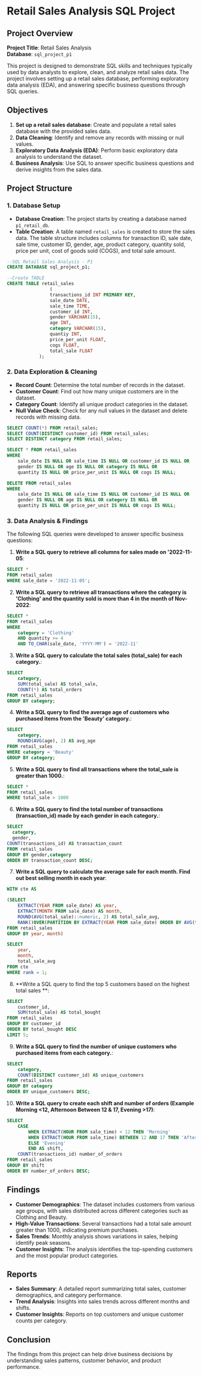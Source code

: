 # Retail Sales Analysis SQL Project

## Project Overview

**Project Title**: Retail Sales Analysis  
**Database**: `sql_project_p1`

This project is designed to demonstrate SQL skills and techniques typically used by data analysts to explore, clean, and analyze retail sales data. The project involves setting up a retail sales database, performing exploratory data analysis (EDA), and answering specific business questions through SQL queries.

## Objectives

1. **Set up a retail sales database**: Create and populate a retail sales database with the provided sales data.
2. **Data Cleaning**: Identify and remove any records with missing or null values.
3. **Exploratory Data Analysis (EDA)**: Perform basic exploratory data analysis to understand the dataset.
4. **Business Analysis**: Use SQL to answer specific business questions and derive insights from the sales data.

## Project Structure

### 1. Database Setup

- **Database Creation**: The project starts by creating a database named `p1_retail_db`.
- **Table Creation**: A table named `retail_sales` is created to store the sales data. The table structure includes columns for transaction ID, sale date, sale time, customer ID, gender, age, product category, quantity sold, price per unit, cost of goods sold (COGS), and total sale amount.

```sql
--SQL Retail Sales Analysis - P1
CREATE DATABASE sql_project_p1;

--Create TABLE
CREATE TABLE retail_sales 
				(
				transactions_id INT PRIMARY KEY,
				sale_date DATE,
				sale_time TIME,
				customer_id INT,
				gender VARCHAR(15),
				age INT,
				category VARCHAR(15),
				quantiy INT,
				price_per_unit FLOAT,
				cogs FLOAT,
				total_sale FLOAT
			);
```

### 2. Data Exploration & Cleaning

- **Record Count**: Determine the total number of records in the dataset.
- **Customer Count**: Find out how many unique customers are in the dataset.
- **Category Count**: Identify all unique product categories in the dataset.
- **Null Value Check**: Check for any null values in the dataset and delete records with missing data.

```sql
SELECT COUNT(*) FROM retail_sales;
SELECT COUNT(DISTINCT customer_id) FROM retail_sales;
SELECT DISTINCT category FROM retail_sales;

SELECT * FROM retail_sales
WHERE 
    sale_date IS NULL OR sale_time IS NULL OR customer_id IS NULL OR 
    gender IS NULL OR age IS NULL OR category IS NULL OR 
    quantity IS NULL OR price_per_unit IS NULL OR cogs IS NULL;

DELETE FROM retail_sales
WHERE 
    sale_date IS NULL OR sale_time IS NULL OR customer_id IS NULL OR 
    gender IS NULL OR age IS NULL OR category IS NULL OR 
    quantity IS NULL OR price_per_unit IS NULL OR cogs IS NULL;
```

### 3. Data Analysis & Findings

The following SQL queries were developed to answer specific business questions:

1. **Write a SQL query to retrieve all columns for sales made on '2022-11-05**:
```sql
SELECT *
FROM retail_sales
WHERE sale_date = '2022-11-05';
```

2. **Write a SQL query to retrieve all transactions where the category is 'Clothing' and the quantity sold is more than 4 in the month of Nov-2022**:
```sql
SELECT *
FROM retail_sales
WHERE 
	category = 'Clothing' 
	AND quantity >= 4
	AND TO_CHAR(sale_date, 'YYYY-MM') = '2022-11'
```

3. **Write a SQL query to calculate the total sales (total_sale) for each category.**:
```sql
SELECT 
	category,
	SUM(total_sale) AS total_sale,
	COUNT(*) AS total_orders
FROM retail_sales
GROUP BY category;
```

4. **Write a SQL query to find the average age of customers who purchased items from the 'Beauty' category.**:
```sql
SELECT
	category,
	ROUND(AVG(age), 2) AS avg_age
FROM retail_sales
WHERE category = 'Beauty'
GROUP BY category;
```

5. **Write a SQL query to find all transactions where the total_sale is greater than 1000.**:
```sql
SELECT * 
FROM retail_sales
WHERE total_sale > 1000
```

6. **Write a SQL query to find the total number of transactions (transaction_id) made by each gender in each category.**:
```sql
SELECT 
  category,
  gender,
COUNT(transactions_id) AS transaction_count
FROM retail_sales
GROUP BY gender,category
ORDER BY transaction_count DESC;
```

7. **Write a SQL query to calculate the average sale for each month. Find out best selling month in each year**:
```sql
WITH cte AS 

(SELECT
	EXTRACT(YEAR FROM sale_date) AS year,
	EXTRACT(MONTH FROM sale_date) AS month,
	ROUND(AVG(total_sale)::numeric, 2) AS total_sale_avg,
	RANK()OVER(PARTITION BY EXTRACT(YEAR FROM sale_date) ORDER BY AVG(total_sale) DESC ) AS rank
FROM retail_sales 
GROUP BY year, month) 

SELECT
	year,
	month,
	total_sale_avg
FROM cte
WHERE rank = 1;
```

8. **Write a SQL query to find the top 5 customers based on the highest total sales **:
```sql
SELECT 
	customer_id,
	SUM(total_sale) AS total_bought
FROM retail_sales
GROUP BY customer_id
ORDER BY total_bought DESC
LIMIT 5;
```

9. **Write a SQL query to find the number of unique customers who purchased items from each category.**:
```sql
SELECT 
	category,
	COUNT(DISTINCT customer_id) AS unique_customers
FROM retail_sales
GROUP BY category
ORDER BY unique_customers DESC;
```

10. **Write a SQL query to create each shift and number of orders (Example Morning <12, Afternoon Between 12 & 17, Evening >17)**:
```sql
SELECT
	CASE 
		WHEN EXTRACT(HOUR FROM sale_time) < 12 THEN 'Morning'
		WHEN EXTRACT(HOUR FROM sale_time) BETWEEN 12 AND 17 THEN 'Afternoon'
		ELSE 'Evening'
		END	AS shift,
	COUNT(transactions_id) number_of_orders
FROM retail_sales
GROUP BY shift
ORDER BY number_of_orders DESC;
```

## Findings

- **Customer Demographics**: The dataset includes customers from various age groups, with sales distributed across different categories such as Clothing and Beauty.
- **High-Value Transactions**: Several transactions had a total sale amount greater than 1000, indicating premium purchases.
- **Sales Trends**: Monthly analysis shows variations in sales, helping identify peak seasons.
- **Customer Insights**: The analysis identifies the top-spending customers and the most popular product categories.

## Reports

- **Sales Summary**: A detailed report summarizing total sales, customer demographics, and category performance.
- **Trend Analysis**: Insights into sales trends across different months and shifts.
- **Customer Insights**: Reports on top customers and unique customer counts per category.

## Conclusion
 The findings from this project can help drive business decisions by understanding sales patterns, customer behavior, and product performance.
